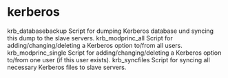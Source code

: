 kerberos
========

krb_databasebackup		Script for dumping Kerberos database und syncing this dump to the slave servers.
krb_modprinc_all		Script for adding/changing/deleting a Kerberos option to/from all users.
krb_modprinc_single		Script for adding/changing/deleting a Kerberos option to/from one user (if this user exists).
krb_syncfiles			Script for syncing all necessary Kerberos files to slave servers.
